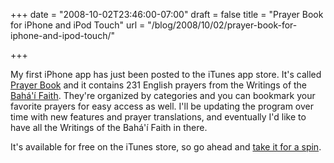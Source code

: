+++
date = "2008-10-02T23:46:00-07:00"
draft = false
title = "Prayer Book for iPhone and iPod Touch"
url = "/blog/2008/10/02/prayer-book-for-iphone-and-ipod-touch/"

+++

My first iPhone app has just been posted to the iTunes app store. It's called [Prayer Book](http://arashpayan.com/projects/PrayerBook/) and it contains 231 English prayers from the Writings of the [Bahá'í Faith](http://www.bahai.org/). They're organized by categories and you can bookmark your favorite prayers for easy access as well. I'll be updating the program over time with new features and prayer translations, and eventually I'd like to have all the Writings of the Bahá'í Faith in there.

It's available for free on the iTunes store, so go ahead and [take it for a spin](http://phobos.apple.com/WebObjects/MZStore.woa/wa/viewSoftware?id=292151014&mt=8).
